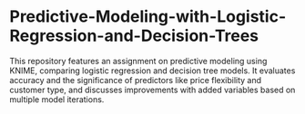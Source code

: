 # Predictive-Modeling-with-Logistic-Regression-and-Decision-Trees
This repository features an assignment on predictive modeling using KNIME, comparing logistic regression and decision tree models. It evaluates accuracy and the significance of predictors like price flexibility and customer type, and discusses improvements with added variables based on multiple model iterations.
